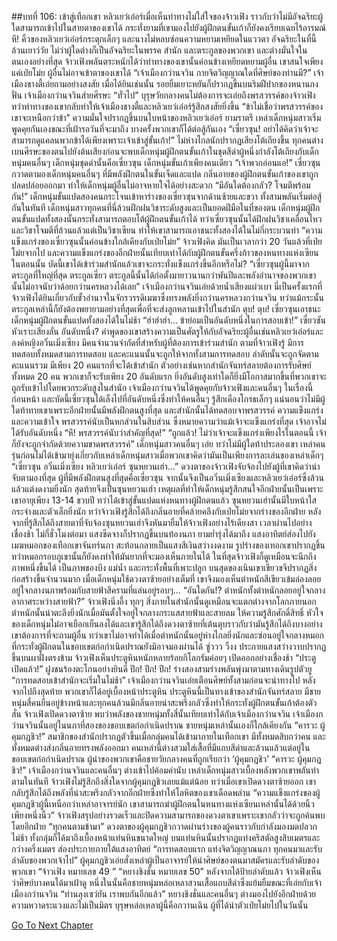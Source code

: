 ##บทที่ 106: เข้าสู่เทือกเขา
หลิวเยว่เอ๋อร์เมื่อเห็นท่าทางไม่ใส่ใจของจ้าวเฟิง ราวกับว่าไม่มีอัจฉริยะผู้ใดสามารถเข้าไปในสายตาของเขาได้ กระทั่งยามที่เขามองไปยังผู้ฝึกตนขั้นเก้าก็ยังคงเรียบเฉยไร้อารมณ์
หึ!
คิ้วของหลิวเยว่เอ๋อร์กระตุกเล็กๆ และนางไม่หลบซ่อนความหยามเหยียดในแววตา อัจฉริยะในที่นี้ล้วนเยาว์วัย ไม่ว่าผู้ใดต่างก็เป็นอัจฉริยะในพรรค สำนัก และตระกูลของพวกเขา และต่างมั่นใจในตนเองอย่างที่สุด
จ้าวเฟิงพลันตระหนักได้ว่าท่าทางของเขานั้นค่อนข้างเหยียดหยามผู้อื่น เขาสนใจเพียงแค่เป่ยโม่ย ผู้อื่นไม่อาจเข้าตาของเขาได้
“เจ้าเมืองกว่านจวิน กายจิตวิญญาณใดที่ศิษย์ของท่านมี?” เจ้าเมืองชางตี้เอ่ยถามอย่างสงสัย
เมื่อได้ยินเช่นนั้น รอยยิ้มเยาะหยันก็ปรากฏขึ้นบนริมฝีปากของหนานกงฟั่น
เจ้าเมืองกว่านจวินส่ายศีรษะ
“ทั่วไป”
บุรุษวัยกลางคนไม่ต้องการจะเอ่ยถึงพรสวรรค์ของจ้าวเฟิง ทว่าท่าทางของเขากลับทำให้เจ้าเมืองชางตี้และหลิวเยว่เอ๋อร์รู้สึกสงสัยยิ่งขึ้น
“ข้าไม่เชื่อว่าพรสวรรค์ของเขาจะเหนือกว่าข้า”
ความมั่นใจปรากฏขึ้นบนใบหน้าของหลิวเยว่เอ๋อร์
ยามราตรี
เหล่าเด็กหนุ่มสาวเริ่มพูดคุยกันเองขณะที่เฝ้ารอวันที่จะมาถึง บางครั้งพวกเขาก็ได้ต่อสู้กันเอง
“เซี่ยวซุน! อย่าได้คิดว่าเจ้าจะสามารถดูแคลนพวกข้าได้เพียงเพราะเจ้าเข้าสู่ขั้นเก้า!”
ไม่ห่างไกลนักปรากฏเสียงโต้เถียงขึ้น ทุกคนต่างเบนศีรษะของตนไปยังต้นเสียงก่อนจะพบเด็กหนุ่มผู้ฝึกตนขั้นเก้าในชุดสีดำผู้หนึ่งกำลังโต้เถียงกับเด็กหนุ่มคนอื่นๆ
เด็กหนุ่มชุดดำนั้นคือเซี่ยวซุน เด็กหนุ่มขั้นเก้าเพียงคนเดียว
“เจ้าพวกอ่อนแอ!” เซี่ยวซุนกวาดตามองเด็กหนุ่มคนอื่นๆ ที่มีพลังฝึกตนในขั้นเจ็ดและแปด
กลิ่นอายของผู้ฝึกตนขั้นเก้าของเขาถูกปลดปล่อยออกมา ทำให้เด็กหนุ่มผู้อื่นไม่อาจหายใจได้อย่างสะดวก
“มีอันใดต้องกลัว? โจมตีพร้อมกัน!”
เด็กหนุ่มขั้นแปดสองคนกระโจนเข้าหาร่างของเซี่ยวซุนจากด้านซ้ายและขวา ทั้งสามพลันเริ่มต่อสู้กันในทันที
เด็กหนุ่มสาวทุกคนที่นี่ล้วนฝึกฝนวิชาระดับสูงและเป็นยอดฝีมือในที่ของตน เด็กหนุ่มผู้ฝึกตนขั้นแปดทั้งสองนั้นกระทั่งสามารถตอบโต้ผู้ฝึกตนขั้นเก้าได้ ทว่าเซี่ยวซุนนั้นได้ฝึกฝนวิชาเคลื่อนไหวและวิชาโจมตีที่ล้วนแล้วแต่เป็นวิชาเซียน ทำให้เขาสามารถเอาชนะทั้งสองได้ในไม่กี่กระบวนท่า
“ความแข็งแกร่งของเซี่ยวซุนนั้นค่อนข้างใกล้เคียงกับเป่ยโม่ย” จ้าวเฟิงคิด
มันเป็นเวลากว่า 20 วันแล้วที่เป่ยโม่ยจากไป และความแข็งแกร่งของอีกฝ่ายนั้นเทียบเท่าได้กับผู้ฝึกตนขั้นครึ่งก้าวของหนทางแห่งเซียนในตอนนั้น บัดนี้เขาได้เข้าร่วมสำนักแล้วเขาจะกระทั่งแข็งแกร่งขึ้นอีกหรือไม่?
“เซี่ยวซุนผู้นี้มาจากตระกูลที่ใหญ่ที่สุด ตระกูลเซี่ยว ตระกูลนี้นั้นได้ก่อตั้งมายาวนานกว่าพันปีและพลังอำนาจของพวกเขานั้นไม่อาจนับว่าด้อยกว่านครหลวงได้เลย” เจ้าเมืองกว่านจวินเอ่ยด้วยน้ำเสียงแผ่วเบา
นี่เป็นครั้งแรกที่จ้าวเฟิงได้ยินเกี่ยวกับขั้วอำนาจในจักรวรรดิเมฆาซึ่งทรงพลังยิ่งกว่านครหลวงกว่านจวิน ทว่าแม้กระนั้น ตระกูลเหล่านี้ก็ยังต้องพยายามอย่างที่สุดเพื่อที่จะส่งลูกหลานเข้าไปในสำนัก
ตุบ! ตุบ!
เซี่ยวซุนเอาชนะเด็กหนุ่มผู้ฝึกตนขั้นแปดทั้งสองได้ในไม่ช้า
“ฮ่าฮ่าฮ่า... ข้าย่อมเป็นอันดับหนึ่งในการสอบเข้า!” เซี่ยวซันหัวเราะเสียงลั่น
อันดับหนึ่ง?
คำพูดของเขาสร้างความเป็นศัตรูให้กับอัจฉริยะผู้อื่นเช่นหลิวเยว่เอ๋อร์และองค์หญิงอวิ๋นเมิ่งเซียง
มีคนจำนวนจำกัดที่สำหรับผู้ที่ต้องการเข้าร่วมสำนัก ตามที่จ้าวเฟิงรู้ มีการทดสอบทั้งหมดสามการทดสอบ และคะแนนนั้นจะถูกให้จากทั้งสามการทดสอบ
ลำดับนั้นจะถูกจัดตามคะแนนรวม มีเพียง 20 คนแรกที่จะได้เข้าสำนัก ตัวอย่างเช่นหากสำนักจันทร์สลายต้องการรับศิษย์ทั้งหมด 20 คน พวกเขาก็จะรับเพียง 20 อันดับแรก ยิ่งอันดับสูงเท่าใดก็ยิ่งมีโอกาสมากขึ้นที่พวกเขาจะถูกรับเข้าไปโดยพวกระดับสูงในสำนัก
เจ้าเมืองกว่านจวินได้พูดคุยกับจ้าวเฟิงและคนอื่นๆ ในเรื่องนี้ก่อนหน้า และบัดนี้เซี่ยวซุนได้เล็งไปที่อันดับหนึ่งซึ่งทำให้คนอื่นๆ รู้สึกเคืองโกรธเล็กๆ แน่นอนว่าไม่มีผู้ใดท้าทายเขาเพราะอีกฝ่ายนั้นมีพลังฝึกตนสูงที่สุด และสำนักนั้นได้ทดสอบจาพรสวรรค์ ความแข็งแกร่ง และความเข้าใจ
พรสวรรค์นับเป็นหกส่วนในสิบส่วน ซึ่งหมายความว่าแม้เจ้าจะแข็งแกร่งที่สุด เจ้าอาจไม่ได้รับอันดับหนึ่ง
“หึ! พรสวรรค์นับว่าสำคัญที่สุด!”
“ถูกแล้ว! ไม่ว่าเจ้าจะแข็งแกร่งเพียงไรในตอนนี้ เจ้าก็ยังจะถูกจำกัดด้วยความขาดพรสวรรค์”
เด็กหนุ่มสาวคนอื่นๆ เอ่ย ทว่าไม่มีผู้ใดท้าประลองเขา
เหล่าคนรุ่นก่อนไม่ได้เข้ามายุ่งเกี่ยวกับเหล่าเด็กหนุ่มสาวเมื่อพวกเขาคิดว่ามันเป็นเพียงการละเล่นของเหล่าเด็กๆ
“เซี่ยวซุน อวิ๋นเมิ่งเซียง หลิวเยว่เอ๋อร์ ซุนหยวนเฮ่า...”
ดวงตาของจ้าวเฟิงจับจ้องไปยังผู้ที่เขาคิดว่าน่าจับตามองที่สุด
ผู้ที่มีพลังฝึกตนสูงที่สุดคือเซี่ยวซุน จากนั้นจึงเป็นอวิ๋นเมิ่งเซียงและหลิวเยว่เอ๋อร์ซึ่งล้วนแล้วแต่งดงามยิ่งนัก
สุดท้ายจึงเป็นซุนหยวนเฮ่า
เหตุผลที่ทำให้เด็กหนุ่มรู้สึกสนใจอีกฝ่ายนั้นเป็นเพราะเขาอายุเพียง 13-14 ขวบปี ทว่าได้เข้าสู่ขั้นแปดแห่งหนทางผู้ฝึกตนแล้ว
ซุนหยวนเฮ่านั้นมีใบหน้าใสกระจ่างและตัวเล็กยิ่งนัก ทว่าจ้าวเฟิงรู้สึกได้ถึงกลิ่นอายที่คล้ายคลึงกับเป่ยโม่ยจากร่างของอีกฝ่าย หลังจากที่รู้สึกได้ถึงสายตาที่จับจ้องซุนหยวนเฮ่าจึงหันมายิ้มให้จ้าวเฟิงอย่างไร้เดียงสา
เวลาผ่านไปอย่างเชื่องช้า
ไม่กี่ชั่วโมงต่อมา แสงซีดจางก็ปรากฏขึ้นบนท้องนภา ยามย่ำรุ่งได้มาถึง แสงอาทิตย์ส่องไปยังเมฆหมอกของเทือกเขาจันทร์นภา สะท้อนกลายเป็นแสงสีเงินสว่างงดงาม
รูปร่างของเทอกเขาปรากฏขึ้น ทว่าหมอกรอบภูเขานั้นก็ยังคงทำให้มันยากที่จะมองเห็นภายในได้
ในที่สุดจ้าวเฟิงก็ดูเหมือนจะนึกถึงภาพหนึ่งขึ้นได้ เป็นภาพของบึง แม่น้ำ และกระทั่งพื้นที่เพาะปลูก บนสุดของเนินเขาเขียวขจีปรากฏสิ่งก่อสร้างขึ้นจำนวนมาก
เมื่อเด็กหนุ่มใช้ดวงตาซ้ายอย่างเต็มที่ เขาจึงมองเห็นตำหนักสีเขียวเข้มล่องลอยอยู่ใจกลางนภาพร้อมกับสายฟ้าสีครามที่แล่นอยู่รอบๆ...
“อันใดกัน!? ตำหนักทั้งตำหนักลอยอยู่ใจกลางอากาศระหว่างสายฟ้า?” จ้าวเฟิงนิ่งอึ้ง
ทุกๆ สิ่งภายในสำนักนั้นดูเหมือนจะแตกต่างจากโลกภายนอก ตำหนักนั้นน่าตะลึงยิ่งนักเมื่อมันตั้งใจอยู่ใจกลางกระแสสายฟ้าและสายลม ให้ความรู้สึกศักดิ์สิทธิ์
หัวใจของเด็กหนุ่มไม่อาจเยือกเย็นลงได้และเขารู้สึกได้ถึงดวงตาซ้ายที่เต้นตุบราวกับว่ามันรู้สึกได้ถึงบางอย่าง เขาต้องการที่จะถามผู้อื่น ทว่าเขาไม่อาจทำได้เมื่อตำหนักนั้นอยู่ห่างไกลยิ่งนักและซ่อนอยู่ใจกลางหมอกที่กระทั่งผู้ฝึกตนในขอบเขตก่อกำเนิดปราณยังมิอาจมองผ่านได้
ซู่ววว วิ้งง
ประกายแสงสว่างวาบปรากฏขึ้นบนผาฝั่งตรงข้าม จ้าวเฟิงเห็นประตูหินหนักหลายร้อยกิโลกรัมค่อยๆ เปิดออกอย่างเชื่องช้า
“ประตูเปิดแล้ว!”
ฝูงชนร้องตะโกนอย่างยินดี
ปึก! ปึก! ปึก!
ร่างสองสามร่างพลันพุ่งมาตามทางเดินรูปตัวยู
“การทดสอบเข้าสำนักจะเริ่มในไม่ช้า” เจ้าเมืองกว่านจวินเอ่ยเตือนศิษย์ทั้งสามก่อนจะนำทางไป
หลังจากไปถึงสุดท้าย พวกเขาก็ได้อยู่เบื้องหน้าประตูหิน ประตูหินนี้เป็นทางเข้าของสำนักจันทร์สลาย
มีชายหนุ่มสี่คนยืนอยู่ข้างหน้าและทุกคนล้วนมีกลิ่นอายน่าสะพรึงกลัวซึ่งทำให้กระทั่งผู้ฝึกตนขั้นเก้าต้องตัวสั่น
จ้าวเฟิงเปิดดวงตาซ้าย พบว่าพลังของชายหนุ่มทั้งสี่นั้นเทียบเท่าได้กับเจ้าเมืองกว่านจวิน เจ้าเมืองกว่านจวินนั้นอยู่ในนภาที่สองของขอบเขตก่อกำเนิดปราณ ชายหนุ่มเหล่านั้นเองก็ใกล้เคียงกัน
“คารวะ ผู้คุมกฎชิว!”
สมาชิกของสำนักปรากฏตัวขึ้นเมื่อกลุ่มคนได้เข้ามาภายในเทือกเขา มีทั้งหมดสิบกว่าคน และทั้งหมดต่างส่งกลิ่นอายทรงพลังออกมา
คนเหล่านี้ต่างสวมใส่เสื้อที่มีแถบสีดำและล้วนแล้วแต่อยู่ในขอบเขตก่อกำเนิดปราณ ผู้นำของพวกเขาคือชายวัยกลางคนที่ถูกเรียกว่า ‘ผู้คุมกฎชิว’
“คารวะ ผู้คุมกฎชิว!”
เจ้าเมืองกว่านจวินและคนอื่นๆ ต่างเข้าไปค้อมคำนับ เหล่าเด็กหนุ่มสาวเบื้องหลังพวกเขาพลันทำตามในทันที
จ้าวเฟิงไม่รู้สึกถึงสิ่งใดจากผู้คุมกฎชิวเลยแม้แต่น้อย ทว่าเมื่อเขาเปิดดวงตาซ้ายออก เขากลับรู้สึกได้ถึงพลังที่น่าสะพรึงกลัวจากอีกฝ่ายซึ่งทำให้โลหิตของเขาเดือดพล่าน
“ความแข็งแกร่งของผู้คุมกฎชิวผู้นี้เหนือกว่าเหล่าอาจารย์นัก เขาสามารถฆ่าผู้ฝึกตนในหนทางแห่งเซียนเหล่านั้นได้ด้วยนิ้วเพียงหนึ่งนิ้ว”
จ้าวเฟิงสรุปอย่างรวดเร็วและปิดความสามารถของดวงตาเขาเพราะเขากลัวว่าจะถูกค้นพบโดยอีกฝ่าย
“ทุกคนตามข้ามา”
ดวงตาของผู้คุมกฎชิวกวาดผ่านร่างของผู้คนราวกับกำลังมองมดปลวก
ไม่ช้า ทั้งกลุ่มก็ได้มาถึงเบื้องหน้าแท่นหินขนาดใหญ่ บนแท่นหินนั้นปรากฏแท่งคริสตัลสูงสิบเมตรและกว่างครึ่งเมตร ส่องประกายภายใต้แสงอาทิตย์
“การทดสอบแรก แท่งจิตวิญญาณนภา ทุกคนมาและรับลำดับของพวกเจ้าไป”
ผู้คุมกฎชิวเอ่ยสั่งเหล่าผู้เป็นอาจารย์ให้นำศิษย์ของตนมาสมัครและรับลำดับของพวกเขา
“จ้าวเฟิง หมายเลข 49 ”
“หยางชิงชั่น หมายเลข 50”
หลังจากได้ป้ายลำดับแล้ว จ้าวเฟิงเห็นว่าศิษย์บางคนได้มาเฝ้าดู หนึ่งในนั้นคือชายหนุ่มหล่อเหลาสวนเสื้อแถบสีดำซึ่งแย้มยิ้มขณะที่เอ่ยกับเจ้าเมืองกว่านจวิน
“ท่านลุงเซว่ยัน เราพบกันอีกแล้ว”
หยางชิงชั่นและคนอื่นๆ ต่างมองไปยังอีกฝ่ายด้วยความหวาดระแวงและไม่เป็นมิตร
บุรุษหล่อเหลาผู้นี้คือกวานเฉิน ผู้ที่ได้นำตัวเป่ยโม่ยไปในวันนั้น



[Go To Next Chapter]( ./107.md)